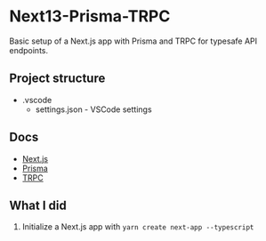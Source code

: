 # Next13-Prisma-TRPC
Basic setup of a Next.js app with Prisma and TRPC for typesafe API endpoints.

## Project structure
- .vscode
  - settings.json - VSCode settings

## Docs
- [Next.js](https://nextjs.org/docs)
- [Prisma](https://www.prisma.io/docs)
- [TRPC](https://trpc.io/docs/introduction)

## What I did
1. Initialize a Next.js app with `yarn create next-app --typescript`
